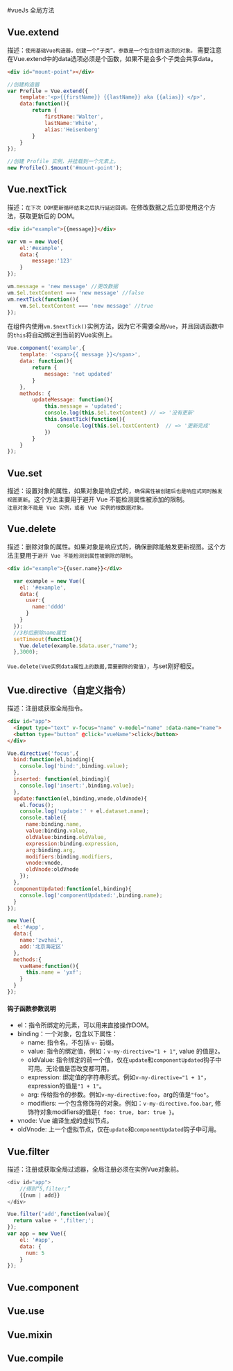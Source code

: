 #vueJs 全局方法

## Vue.extend
描述：`使用基础Vue构造器，创建一个“子类”。参数是一个包含组件选项的对象。`
需要注意在Vue.extend中的data选项必须是个函数，如果不是会多个子类会共享data。
```html
<div id="mount-point"></div>
```
```javascript
//创建构造器
var Prefile = Vue.extend({
	template:'<p>{{firstName}} {{lastName}} aka {{alias}} </p>',
	data:function(){
		return {
			firstName:'Walter',
			lastName:'White',
			alias:'Heisenberg'
		}
	}
});

//创建 Profile 实例，并挂载到一个元素上。
new Profile().$mount('#mount-point');
```

## Vue.nextTick
描述：`在下次 DOM更新循环结束之后执行延迟回调。`在修改数据之后立即使用这个方法，获取更新后的 DOM。
```html
<div id="example">{{message}}</div>
```
```javascript
var vm = new Vue({
	el:'#example',
	data:{
		message:'123'
	}
});

vm.message = 'new message' //更改数据
vm.$el.textContent === 'new message' //false
vm.nextTick(function(){
	vm.$el.textContent === 'new message' //true
});
```
在组件内使用`vm.$nextTick()`实例方法，因为它不需要全局`Vue`，并且回调函数中的`this`将自动绑定到当前的Vue实例上。
```javascript
Vue.component('example',{
	template: '<span>{{ message }}</span>',
	data: function(){
		return {
			message: 'not updated'
		}
	},
	methods: {
		updateMessage: function(){
			this.message = 'updated';
			console.log(this.$el.textContent) // => '没有更新'
			this.$nextTick(function(){
				console.log(this.$el.textContent)  // => '更新完成'
			})
		}
	}
});
```

## Vue.set
描述：设置对象的属性，如果对象是响应式的，`确保属性被创建后也是响应式同时触发视图更新`。这个方法主要用于避开 Vue 不能检测属性被添加的限制。<br>
`注意对象不能是 Vue 实例，或者 Vue 实例的根数据对象。`


## Vue.delete
描述：删除对象的属性。如果对象是响应式的，确保删除能触发更新视图。这个方法主要用于`避开 Vue 不能检测到属性被删除的限制`。
```html
<div id="example">{{user.name}}</div>
```
```javascript
  var example = new Vue({
    el: '#example',
    data:{
      user:{
        name:'dddd'
      }
    }
  });
  //3秒后删除name属性
  setTimeout(function(){
    Vue.delete(example.$data.user,"name");
  },3000);
```
`Vue.delete(Vue实例data属性上的数据,需要删除的键值)`，与set刚好相反。


## Vue.directive（自定义指令）
描述：注册或获取全局指令。
```html
<div id="app">
  <input type="text" v-focus="name" v-model="name" :data-name="name">
  <button type="button" @click="vueName">click</button>
</div>
```
```javascript
Vue.directive('focus',{
  bind:function(el,binding){
    console.log('bind:',binding.value);
  },
  inserted: function(el,binding){
    console.log('insert:',binding.value);
  },
  update:function(el,binding,vnode,oldVnode){
    el.focus();
    console.log('update：' + el.dataset.name);
    console.table({
      name:binding.name,
      value:binding.value,
      oldValue:binding.oldValue,
      expression:binding.expression,
      arg:binding.arg,
      modifiers:binding.modifiers,
      vnode:vnode,
      oldVnode:oldVnode
    });
  },
  componentUpdated:function(el,binding){
    console.log('componentUpdated:',binding.name);
  }
});

new Vue({
  el:'#app',
  data:{
    name:'zwzhai',
    add:'北京海定区'
  },
  methods:{
    vueName:function(){
      this.name = 'yxf';
    }
  }
});
```
#### 钩子函数参数说明
- el：指令所绑定的元素，可以用来直接操作DOM。
- binding：一个对象，包含以下属性：
  - name: 指令名，不包括 `v-` 前缀。
  - value: 指令的绑定值，例如：`v-my-directive="1 + 1"`, value 的值是`2`。
  - oldValue: 指令绑定的前一个值，仅在`update`和`componentUpdated`钩子中可用。无论值是否改变都可用。
  - expression: 绑定值的字符串形式。例如`v-my-directive="1 + 1"`，expression的值是`"1 + 1"`。
  - arg: 传给指令的参数。例如`v-my-directive:foo`，arg的值是`"foo"`。
  - modifiers: 一个包含修饰符的对象。例如：`v-my-directive.foo.bar`, 修饰符对象modifiers的值是`{ foo: true, bar: true }`。
- vnode: Vue 编译生成的虚拟节点。
- oldVnode: 上一个虚拟节点，仅在`update`和`componentUpdated`钩子中可用。


## Vue.filter
描述：注册或获取全局过滤器，全局注册必须在实例Vue对象前。
```javascript
<div id="app">
    //得到“5,filter;”
    {{num | add}} 
</div>
```
```javascript
Vue.filter('add',function(value){
  return value + ',filter;';
});
var app = new Vue({
    el: '#app',
    data: {
      num: 5
    }
});
```


## Vue.component



## Vue.use



## Vue.mixin



## Vue.compile